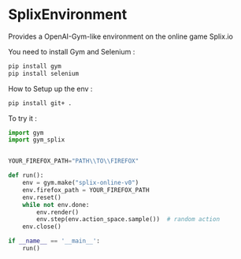 # SplixEnvironment
Provides a OpenAI-Gym-like environment on the online game Splix.io

You need to install Gym and Selenium : 
```sh
pip install gym
pip install selenium
```

How to Setup up the env :
```sh
pip install git+ .
```

To try it :
```python
import gym
import gym_splix


YOUR_FIREFOX_PATH="PATH\\TO\\FIREFOX"

def run():
    env = gym.make("splix-online-v0")
    env.firefox_path = YOUR_FIREFOX_PATH
    env.reset()
    while not env.done:
        env.render()
        env.step(env.action_space.sample())  # random action
    env.close()

if __name__ == '__main__':
    run()

```
